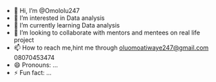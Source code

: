 - 👋 Hi, I’m @Omololu247
- 👀 I’m interested in Data analysis
- 🌱 I’m currently learning Data analysis
- 💞️ I’m looking to collaborate with mentors and mentees on real life project
- 📫 How to reach me,hint me through oluomoatiwaye247@gmail.com 08070453474
- 😄 Pronouns: ...
- ⚡ Fun fact: ...

<!---
Omololu247/Omololu247 is a ✨ special ✨ repository because its `README.md` (this file) appears on your GitHub profile.
You can click the Preview link to take a look at your changes.
--->
